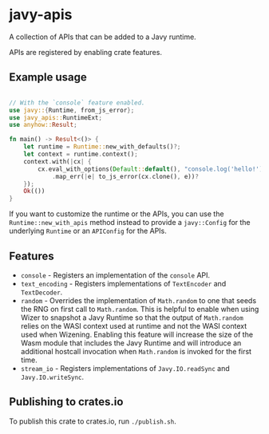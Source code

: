 # javy-apis

A collection of APIs that can be added to a Javy runtime.

APIs are registered by enabling crate features.

## Example usage

```rust

// With the `console` feature enabled.
use javy::{Runtime, from_js_error};
use javy_apis::RuntimeExt;
use anyhow::Result;

fn main() -> Result<()> {
    let runtime = Runtime::new_with_defaults()?;
    let context = runtime.context();
    context.with(|cx| {
        cx.eval_with_options(Default::default(), "console.log('hello!');")
            .map_err(|e| to_js_error(cx.clone(), e))?
    });
    Ok(())
}
```

If you want to customize the runtime or the APIs, you can use the `Runtime::new_with_apis` method instead to provide a `javy::Config` for the underlying `Runtime` or an `APIConfig` for the APIs.

## Features
* `console` - Registers an implementation of the `console` API.
* `text_encoding` - Registers implementations of `TextEncoder` and `TextDecoder`.
* `random` - Overrides the implementation of `Math.random` to one that seeds the RNG on first call to `Math.random`. This is helpful to enable when using Wizer to snapshot a Javy Runtime so that the output of `Math.random` relies on the WASI context used at runtime and not the WASI context used when Wizening. Enabling this feature will increase the size of the Wasm module that includes the Javy Runtime and will introduce an additional hostcall invocation when `Math.random` is invoked for the first time.
* `stream_io` - Registers implementations of `Javy.IO.readSync` and `Javy.IO.writeSync`.

## Publishing to crates.io

To publish this crate to crates.io, run `./publish.sh`.
